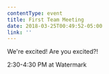 ```yaml
---
contentType: event
title: First Team Meeting
date: 2018-03-25T00:49:52-05:00
link: ''
---
```

We're excited!  Are you excited?!

2:30-4:30 PM at Watermark
